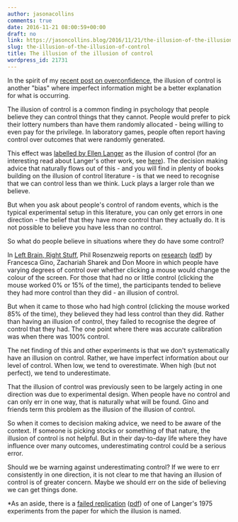 ```yaml
---
author: jasonacollins
comments: true
date: 2016-11-21 08:00:59+00:00
draft: no
link: https://jasoncollins.blog/2016/11/21/the-illusion-of-the-illusion-of-control/
slug: the-illusion-of-the-illusion-of-control
title: The illusion of the illusion of control
wordpress_id: 21731
---
```


In the spirit of my [recent post on overconfidence](https://jasoncollins.blog/2016/11/18/overconfident-about-overconfidence/), the illusion of control is another "bias" where imperfect information might be a better explanation for what is occurring.

The illusion of control is a common finding in psychology that people believe they can control things that they cannot. People would prefer to pick their lottery numbers than have them randomly allocated - being willing to even pay for the privilege. In laboratory games, people often report having control over outcomes that were randomly generated.

This effect was [labelled by Ellen Langer](http://psycnet.apa.org/doi/10.1037/0022-3514.32.2.311) as the illusion of control (for an interesting read about Langer's other work, see [here](http://blogs.plos.org/mindthebrain/2014/11/05/re-examining-ellen-langers-classic-study-giving-plants-nursing-home-residents/)). The decision making advice that naturally flows out of this - and you will find in plenty of books building on the illusion of control literature - is that we need to recognise that we can control less than we think. Luck plays a larger role than we believe.

But when you ask about people's control of random events, which is the typical experimental setup in this literature, you can only get errors in one direction - the belief that they have more control than they actually do. It is not possible to believe you have less than no control.

So what do people believe in situations where they do have some control?

In [Left Brain, Right Stuff](https://jasoncollins.blog/2016/11/25/rosenzweigs-left-brain-right-stuff-how-leaders-make-winning-decisions/), Phil Rosenzweig reports on [research](http://dx.doi.org/10.1016/j.obhdp.2010.10.002) ([pdf](https://jasonallancollins.files.wordpress.com/2016/11/43222-control.pdf)) by Francesca Gino, Zachariah Sharek and Don Moore in which people have varying degrees of control over whether clicking a mouse would change the colour of the screen. For those that had no or little control (clicking the mouse worked 0% or 15% of the time), the participants tended to believe they had more control than they did - an illusion of control.

But when it came to those who had high control (clicking the mouse worked 85% of the time), they believed they had less control than they did. Rather than having an illusion of control, they failed to recognise the degree of control that they had. The one point where there was accurate calibration was when there was 100% control.

The net finding of this and other experiments is that we don't systematically have an illusion on control. Rather, we have imperfect information about our level of control. When low, we tend to overestimate. When high (but not perfect), we tend to underestimate.

That the illusion of control was previously seen to be largely acting in one direction was due to experimental design. When people have no control and can only err in one way, that is naturally what will be found. Gino and friends term this problem as the illusion of the illusion of control.

So when it comes to decision making advice, we need to be aware of the context. If someone is picking stocks or something of that nature, the illusion of control is not helpful. But in their day-to-day life where they have influence over many outcomes, underestimating control could be a serious error.

Should we be warning against underestimating control? If we were to err consistently in one direction, it is not clear to me that having an illusion of control is of greater concern. Maybe we should err on the side of believing we can get things done.

*As an aside, there is a [failed replication](http://onlinelibrary.wiley.com/doi/10.1111/j.1468-0017.1995.tb00022.x/abstract) ([pdf](http://www.schulte-mecklenbeck.com/pubs/Kuehberger1995.pdf)) of one of Langer's 1975 experiments from the paper for which the illusion is named.
